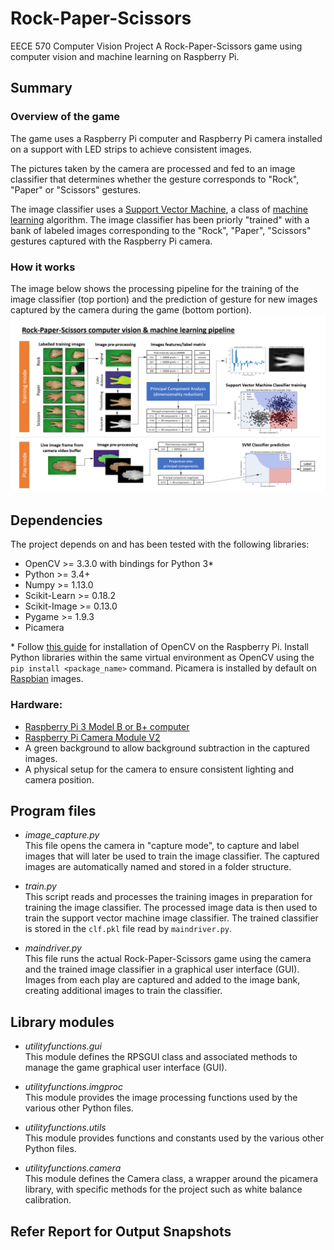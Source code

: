 # Rock-Paper-Scissors
EECE 570 Computer Vision Project
A Rock-Paper-Scissors game using computer vision and machine learning on Raspberry Pi.

## Summary
### Overview of the game

The game uses a Raspberry Pi computer and Raspberry Pi camera installed on a support with LED strips to achieve consistent images.

The pictures taken by the camera are processed and fed to an image classifier that determines whether the gesture corresponds to "Rock", "Paper" or "Scissors" gestures.

The image classifier uses a [Support Vector Machine](https://en.wikipedia.org/wiki/Support_vector_machine), a class of [machine learning](https://en.wikipedia.org/wiki/Machine_learning) algorithm. The image classifier has been priorly "trained" with a bank of labeled images corresponding to the "Rock", "Paper", "Scissors" gestures captured with the Raspberry Pi camera.

### How it works

The image below shows the processing pipeline for the training of the image classifier (top portion) and the prediction of gesture for new images captured by the camera during the game (bottom portion).
![Rock-Paper-Scissors computer vision & machine learning pipeline](img/doc/rps-pipeline.png)

## Dependencies

The project depends on and has been tested with the following libraries:

* OpenCV >= 3.3.0 with bindings for Python 3*
* Python >= 3.4+
* Numpy >= 1.13.0
* Scikit-Learn >= 0.18.2
* Scikit-Image >= 0.13.0
* Pygame >= 1.9.3
* Picamera

\* Follow [this guide](https://www.pyimagesearch.com/2016/04/18/install-guide-raspberry-pi-3-raspbian-jessie-opencv-3/) for installation of OpenCV on the Raspberry Pi. Install Python libraries within the same virtual environment as OpenCV using the `pip install <package_name>` command. Picamera is installed by default on [Raspbian](https://www.raspberrypi.org/downloads/raspbian/) images.

### Hardware:

* [Raspberry Pi 3 Model B or B+ computer](https://www.raspberrypi.org/products/raspberry-pi-3-model-b-plus/)
* [Raspberry Pi Camera Module V2](https://www.raspberrypi.org/products/camera-module-v2/)
* A green background to allow background subtraction in the captured images.
* A physical setup for the camera to ensure consistent lighting and camera position.

## Program files

* *image_capture.py*  
This file opens the camera in "capture mode", to capture and label images that will later be used to train the image classifier. The captured images are automatically named and stored in a folder structure.

* *train.py*  
This script reads and processes the training images in preparation for training the image classifier. The processed image data is then used to train the support vector machine image classifier. The trained classifier is stored in the `clf.pkl` file read by `maindriver.py`.

* *maindriver.py*  
This file runs the actual Rock-Paper-Scissors game using the camera and the trained image classifier in a graphical user interface (GUI). Images from each play are captured and added to the image bank, creating additional images to train the classifier.

## Library modules

* *utilityfunctions.gui*  
This module defines the RPSGUI class and associated methods to manage the game
 graphical user interface (GUI).

* *utilityfunctions.imgproc*  
This module provides the image processing functions used by the various other Python files.

* *utilityfunctions.utils*  
This module provides functions and constants used by the various other Python files.

* *utilityfunctions.camera*  
This module defines the Camera class, a wrapper around the picamera library, with specific methods for the project such as white balance calibration.

## Refer Report for Output Snapshots
